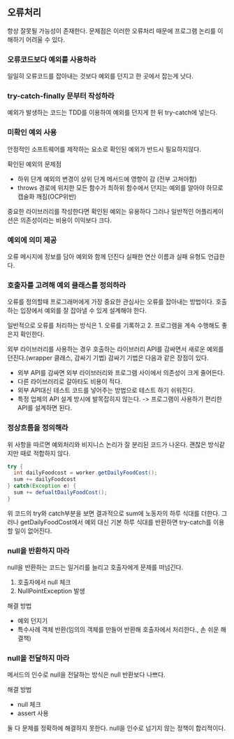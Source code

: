 ## 오류처리 

항상 잘못될 가능성이 존재한다. 문제점은 이러한 오류처리 때문에 프로그램 논리를 이해하기 어려울 수 있다.

### 오류코드보다 예외를 사용하라

일일히 오류코드를 잡아내는 것보다 예외를 던지고 한 곳에서 잡는게 낫다.

### try-catch-finally 문부터 작성하라

예외가 발생하는 코드는 TDD를 이용하여 예외를 던지게 한 뒤 try-catch에 넣는다.

### 미확인 예외 사용

안정적인 소프트웨어를 제작하는 요소로 확인된 예외가 반드시 필요하지않다.

확인된 예외의 문제점

- 하위 단계 예외의 변경이 상위 단계 메서드에 영향이 감 (전부 고쳐야함)
- throws 경로에 위치한 모든 함수가 최하위 함수에서 던지는 예외를 알아야 하므로 캡술화 깨짐(OCP위반)

중요한 라이브러리를 작성한다면 확인된 예외는 유용하다 그러나 일반적인 어플리케이션은 의존성이라는 비용이 이익보다 크다.

### 예외에 의미 제공

오류 메시지에 정보를 담아 예외와 함께 던진다 실패한 연산 이름과 실패 유형도 언급한다.

### 호출자를 고려해 예외 클래스를 정의하라

오류를 정의할때 프로그래머에게 가장 중요한 관심사는 오류를 잡아내는 방법이다. 호출하는 입장에서 예외를 잘 잡아낼 수 있게 설계해야 한다.

일반적으로 오류를 처리하는 방식은 1. 오류를 기록하고 2. 프로그램을 계속 수행해도 좋은지 확인한다.

외부 라이브러리를 사용하는 경우 호출하는 라이브러리 API를 감싸면서 새로운 예외를 던진다.(wrapper 클래스, 감싸기 기법) 감싸기 기법은 다음과 같은 장점이 있다.

- 외부 API를 감싸면 외부 라이브러리와 프로그램 사이에서 의존성이 크게 줄어든다.
- 다른 라이브러리로 갈아타도 비용이 적다.
- 외부 API대신 테스트 코드를 넣어주는 방법으로 테스트 하기 쉬워진다.
- 특정 업체의 API 설계 방시에 발목잡히지 않는다. -> 프로그램이 사용하기 편리한 API를 설계하면 된다.

### 정상흐름을 정의해라

위 사항을 따르면 예외처리와 비지니스 논리가 잘 분리된 코드가 나온다. 괜찮은 방식같지만 때로 적합하지 않다.

```java
try {
  int dailyFoodcost = worker.getDailyFoodCost();
  sum += dailyFoodcost
} catch(Exception e) {
  sum += defualtDailyFoodCost();
}
```

위 코드의 try와 catch부분을 보면 결과적으로 sum에 노동자의 하루 식대를 더한다. 그러나 getDailyFoodCost에서 예외 대신 기본 하루 식대를 반환하면 try-catch를 이용할 일이 없어진다.

### null을 반환하지 마라

null을 반환하는 코드는 일거리를 늘리고 호출자에게 문제를 떠넘긴다.

1. 호출자에서 null 체크
2. NullPointException 발생

해결 방법

- 예외 던지기
- 특수사례 객체 반환(임의의 객체를 만들어 반환해 호출자에서 처리한다., 손 쉬운 해결책)

### null을 전달하지 마라

메서드의 인수로 null을 전달하는 방식은 null 반환보다 나쁘다.

해결 방법

- null 체크
- assert 사용

둘 다 문제를 정확하에 해결하지 못한다. null을 인수로 넘기지 않는 정책이 합리적이다.
